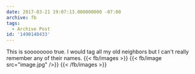 ```yaml
---
date: 2017-03-21 19:07:13.000000000 -07:00
archive: fb
tags: 
  - Archive Post
id: '1490148433'
---
```


This is soooooooo true. I would tag all my old neighbors but I can't really remember any of their names.
{{< fb/images >}}
{{< fb/image src="image.jpg" />}}
{{< /fb/images >}}
